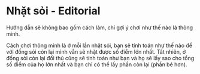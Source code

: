 # Nhặt sỏi - Editorial

Hướng dẫn sẽ không bao gồm cách làm, chỉ gợi ý chơi như thế nào là thông minh.

Cách chơi thông minh là ở mỗi lần nhặt sỏi, bạn sẽ tính toán như thế nào để với đống sỏi còn lại mình vẫn sẽ nhặt được số điểm lớn nhất. Tất nhiên, ở đống sỏi còn lại đối thủ cũng sẽ tính toán như bạn và họ sẽ lấy sao cho tổng số điểm của họ lớn nhất và bạn chỉ có thể lấy phần còn lại (phần bé hơn).